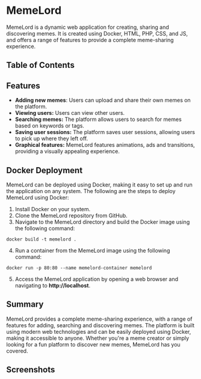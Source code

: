 # MemeLord
MemeLord is a dynamic web application for creating, sharing and discovering memes. It is created using Docker, HTML, PHP, CSS, and JS, and offers a range of features to provide a complete meme-sharing experience.
## Table of Contents
## Features
- **Adding new memes**: Users can upload and share their own memes on the platform.
- **Viewing users:** Users can view other users.
- **Searching memes:** The platform allows users to search for memes based on keywords or tags.
- **Saving user sessions:** The platform saves user sessions, allowing users to pick up where they left off.
- **Graphical features:** MemeLord features animations, ads and transitions, providing a visually appealing experience.
## Docker Deployment
MemeLord can be deployed using Docker, making it easy to set up and run the application on any system. The following are the steps to deploy MemeLord using Docker:
1. Install Docker on your system.
2. Clone the MemeLord repository from GitHub.
3. Navigate to the MemeLord directory and build the Docker image using the following command:
```
docker build -t memelord .
```
4. Run a container from the MemeLord image using the following command:
```
docker run -p 80:80 --name memelord-container memelord
```
5. Access the MemeLord application by opening a web browser and navigating to **http://localhost**.
## Summary
MemeLord provides a complete meme-sharing experience, with a range of features for adding, searching and discovering memes. The platform is built using modern web technologies and can be easily deployed using Docker, making it accessible to anyone. Whether you're a meme creator or simply looking for a fun platform to discover new memes, MemeLord has you covered.
## Screenshots
